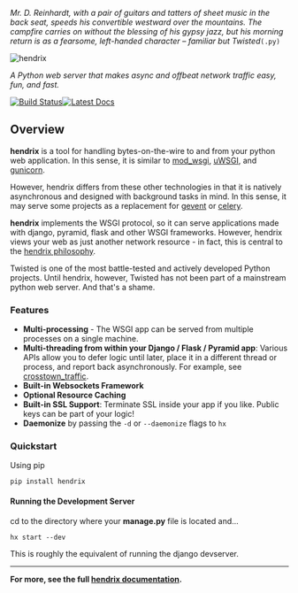 *Mr. D. Reinhardt, with a pair of guitars and tatters of sheet music in the back seat, speeds his convertible westward over the mountains. The campfire carries on without the blessing of his gypsy jazz, but his morning return is as a fearsome, left-handed character – familiar but Twisted*`(.py)`

![hendrix](docs/_static/hendrix-logo.png)

*A Python web server that makes async and offbeat network traffic easy, fun, and fast.*

[![Build Status](https://travis-ci.org/hendrix/hendrix.png?branch=master)](https://travis-ci.org/hendrix/hendrix)[![Latest Docs](https://readthedocs.org/projects/hendrix/badge/?version=latest)](http://hendrix.readthedocs.org/en/latest/)

## Overview

**hendrix** is a tool for handling bytes-on-the-wire to and from your python web application.  In this sense, it is similar to [mod_wsgi](https://modwsgi.readthedocs.org), [uWSGI](https://uwsgi-docs.readthedocs.org), and [gunicorn](http://gunicorn-docs.readthedocs.org).  

However, hendrix differs from these other technologies in that it is natively asynchronous and designed with background tasks in mind.  In this sense, it may serve some projects as a replacement for [gevent](https://readthedocs.org/projects/gevent/) or [celery](http://celery.readthedocs.org).

**hendrix** implements the WSGI protocol, so it can serve applications made with django, pyramid, flask and other WSGI frameworks.  However, hendrix views your web as just another network resource - in fact, this is central to the [hendrix philosophy](http://hendrix.readthedocs.org/en/latest/philosophy/).

Twisted is one of the most battle-tested and actively developed Python projects.  Until hendrix, however, Twisted has not been part of a mainstream python web server.  And that's a shame.

### Features
* **Multi-processing** - The WSGI app can be served from multiple
processes on a single machine.
* **Multi-threading from within your Django / Flask / Pyramid app**: Various APIs allow you to defer logic until later, place it in a different thread or process, and report back asynchronously.  For example, see [crosstown_traffic](http://hendrix.readthedocs.org/en/latest/crosstown_traffic/).
* **Built-in Websockets Framework**
* **Optional Resource Caching**
* **Built-in SSL Support**: Terminate SSL inside your app if you like.  Public keys can be part of your logic!
* **Daemonize** by passing the `-d` or `--daemonize` flags to `hx`

### Quickstart

Using pip

    pip install hendrix


#### Running the Development Server

cd to the directory where your **manage.py** file is located and...

    hx start --dev

This is roughly the equivalent of running the django devserver.

----

**For more, see the full [hendrix documentation](http://hendrix.readthedocs.org).**
